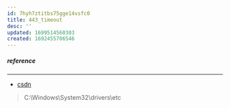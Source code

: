 ```yaml
---
id: 7hyh7ztitbs75gge14vsfc0
title: 443_timeout
desc: ''
updated: 1699514560303
created: 1692455706546
---
```


##### reference
-----
- [csdn](https://blog.csdn.net/sichen1900/article/details/121909009)
> C:\Windows\System32\drivers\etc 
